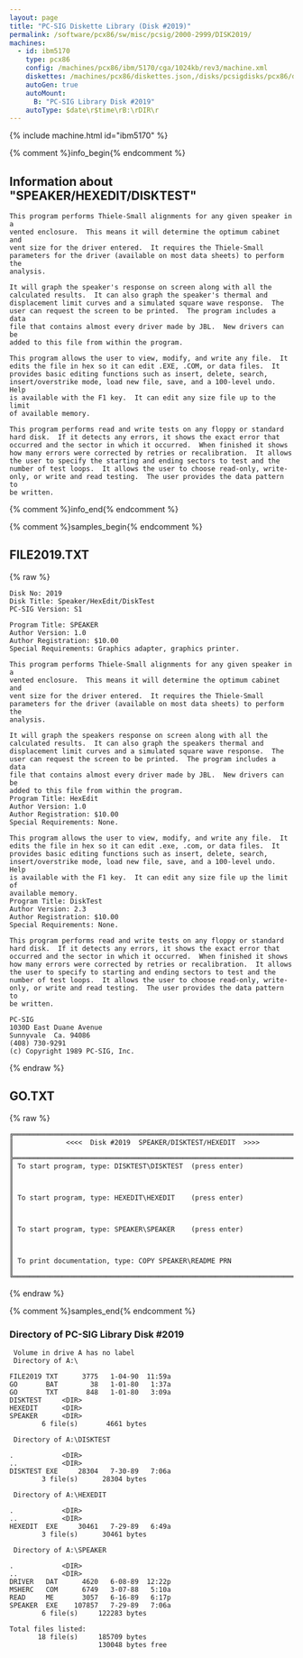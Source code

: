 ```yaml
---
layout: page
title: "PC-SIG Diskette Library (Disk #2019)"
permalink: /software/pcx86/sw/misc/pcsig/2000-2999/DISK2019/
machines:
  - id: ibm5170
    type: pcx86
    config: /machines/pcx86/ibm/5170/cga/1024kb/rev3/machine.xml
    diskettes: /machines/pcx86/diskettes.json,/disks/pcsigdisks/pcx86/diskettes.json
    autoGen: true
    autoMount:
      B: "PC-SIG Library Disk #2019"
    autoType: $date\r$time\rB:\rDIR\r
---
```


{% include machine.html id="ibm5170" %}

{% comment %}info_begin{% endcomment %}

## Information about "SPEAKER/HEXEDIT/DISKTEST"

    This program performs Thiele-Small alignments for any given speaker in a
    vented enclosure.  This means it will determine the optimum cabinet and
    vent size for the driver entered.  It requires the Thiele-Small
    parameters for the driver (available on most data sheets) to perform the
    analysis.
    
    It will graph the speaker's response on screen along with all the
    calculated results.  It can also graph the speaker's thermal and
    displacement limit curves and a simulated square wave response.  The
    user can request the screen to be printed.  The program includes a data
    file that contains almost every driver made by JBL.  New drivers can be
    added to this file from within the program.
    
    This program allows the user to view, modify, and write any file.  It
    edits the file in hex so it can edit .EXE, .COM, or data files.  It
    provides basic editing functions such as insert, delete, search,
    insert/overstrike mode, load new file, save, and a 100-level undo.  Help
    is available with the F1 key.  It can edit any size file up to the limit
    of available memory.
    
    This program performs read and write tests on any floppy or standard
    hard disk.  If it detects any errors, it shows the exact error that
    occurred and the sector in which it occurred.  When finished it shows
    how many errors were corrected by retries or recalibration.  It allows
    the user to specify the starting and ending sectors to test and the
    number of test loops.  It allows the user to choose read-only, write-
    only, or write and read testing.  The user provides the data pattern to
    be written.
{% comment %}info_end{% endcomment %}

{% comment %}samples_begin{% endcomment %}

## FILE2019.TXT

{% raw %}
```
Disk No: 2019                                                           
Disk Title: Speaker/HexEdit/DiskTest                                    
PC-SIG Version: S1                                                      
                                                                        
Program Title: SPEAKER                                                  
Author Version: 1.0                                                     
Author Registration: $10.00                                             
Special Requirements: Graphics adapter, graphics printer.               
                                                                        
This program performs Thiele-Small alignments for any given speaker in a
vented enclosure.  This means it will determine the optimum cabinet and 
vent size for the driver entered.  It requires the Thiele-Small         
parameters for the driver (available on most data sheets) to perform the
analysis.                                                               
                                                                        
It will graph the speakers response on screen along with all the        
calculated results.  It can also graph the speakers thermal and         
displacement limit curves and a simulated square wave response.  The    
user can request the screen to be printed.  The program includes a data 
file that contains almost every driver made by JBL.  New drivers can be 
added to this file from within the program.                             
Program Title: HexEdit                                                  
Author Version: 1.0                                                     
Author Registration: $10.00                                             
Special Requirements: None.                                             
                                                                        
This program allows the user to view, modify, and write any file.  It   
edits the file in hex so it can edit .exe, .com, or data files.  It     
provides basic editing functions such as insert, delete, search,        
insert/overstrike mode, load new file, save, and a 100-level undo.  Help
is available with the F1 key.  It can edit any size file up the limit of
available memory.                                                       
Program Title: DiskTest                                                 
Author Version: 2.3                                                     
Author Registration: $10.00                                             
Special Requirements: None.                                             
                                                                        
This program performs read and write tests on any floppy or standard    
hard disk.  If it detects any errors, it shows the exact error that     
occurred and the sector in which it occurred.  When finished it shows   
how many errors were corrected by retries or recalibration.  It allows  
the user to specify to starting and ending sectors to test and the      
number of test loops.  It allows the user to choose read-only, write-   
only, or write and read testing.  The user provides the data pattern to 
be written.                                                             
                                                                        
PC-SIG                                                                  
1030D East Duane Avenue                                                 
Sunnyvale  Ca. 94086                                                    
(408) 730-9291                                                          
(c) Copyright 1989 PC-SIG, Inc.                                         
```
{% endraw %}

## GO.TXT

{% raw %}
```
╔═════════════════════════════════════════════════════════════════════════╗
║             <<<<  Disk #2019  SPEAKER/DISKTEST/HEXEDIT  >>>>            ║
╠═════════════════════════════════════════════════════════════════════════╣
║ To start program, type: DISKTEST\DISKTEST  (press enter)                ║
║                                                                         ║
║ To start program, type: HEXEDIT\HEXEDIT    (press enter)                ║
║                                                                         ║
║ To start program, type: SPEAKER\SPEAKER    (press enter)                ║
║                                                                         ║
║ To print documentation, type: COPY SPEAKER\README PRN                   ║
╚═════════════════════════════════════════════════════════════════════════╝
```
{% endraw %}

{% comment %}samples_end{% endcomment %}

### Directory of PC-SIG Library Disk #2019

     Volume in drive A has no label
     Directory of A:\

    FILE2019 TXT      3775   1-04-90  11:59a
    GO       BAT        38   1-01-80   1:37a
    GO       TXT       848   1-01-80   3:09a
    DISKTEST     <DIR>    
    HEXEDIT      <DIR>    
    SPEAKER      <DIR>    
            6 file(s)       4661 bytes

     Directory of A:\DISKTEST

    .            <DIR>    
    ..           <DIR>    
    DISKTEST EXE     28304   7-30-89   7:06a
            3 file(s)      28304 bytes

     Directory of A:\HEXEDIT

    .            <DIR>    
    ..           <DIR>    
    HEXEDIT  EXE     30461   7-29-89   6:49a
            3 file(s)      30461 bytes

     Directory of A:\SPEAKER

    .            <DIR>    
    ..           <DIR>    
    DRIVER   DAT      4620   6-08-89  12:22p
    MSHERC   COM      6749   3-07-88   5:10a
    READ     ME       3057   6-16-89   6:17p
    SPEAKER  EXE    107857   7-29-89   7:06a
            6 file(s)     122283 bytes

    Total files listed:
           18 file(s)     185709 bytes
                          130048 bytes free
